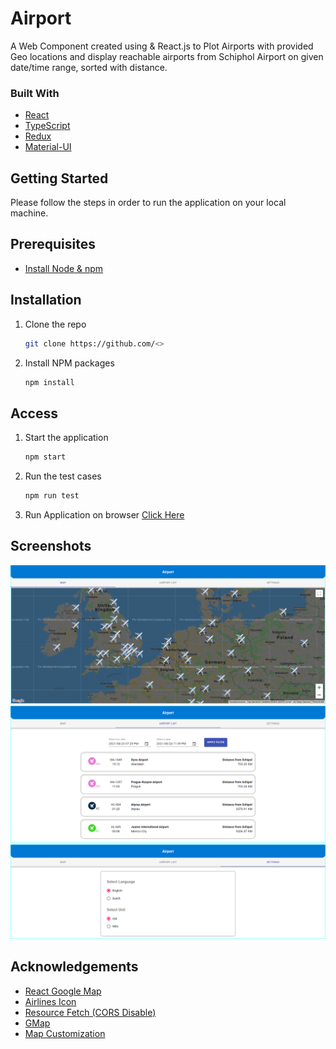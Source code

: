# Airport

A Web Component created using &amp; React.js to Plot Airports with provided Geo locations and display reachable airports from Schiphol Airport on given date/time range, sorted with distance.

### Built With

- [React](https://reactjs.org/)
- [TypeScript](https://www.typescriptlang.org/)
- [Redux](https://redux.js.org/)
- [Material-UI](https://material-ui.com/)

<!-- GETTING STARTED -->

## Getting Started

Please follow the steps in order to run the application on your local machine.

## Prerequisites

- [Install Node & npm](https://nodejs.org/en/download/)

## Installation

1. Clone the repo
   ```sh
   git clone https://github.com/<>
   ```
2. Install NPM packages
   ```sh
   npm install
   ```

## Access

1. Start the application
   ```sh
   npm start
   ```
2. Run the test cases
   ```sh
   npm run test
   ```
3. Run Application on browser
   [Click Here](http://localhost:3000)

## Screenshots

![](screenshots/Maps.png)
![](screenshots/AirportList.png)
![](screenshots/Settings.png)

<!-- ACKNOWLEDGEMENTS -->

## Acknowledgements

- [React Google Map](https://www.npmjs.com/package/react-google-maps)
- [Airlines Icon](http://www.w3.org/2000/svg)
- [Resource Fetch (CORS Disable)](https://cors.bridged.cc/)
- [GMap](https://maps.googleapis.com/maps/api/js?key=)
- [Map Customization](https://www.youtube.com/watch?v=ontX4zfVqK8&t=728s)
